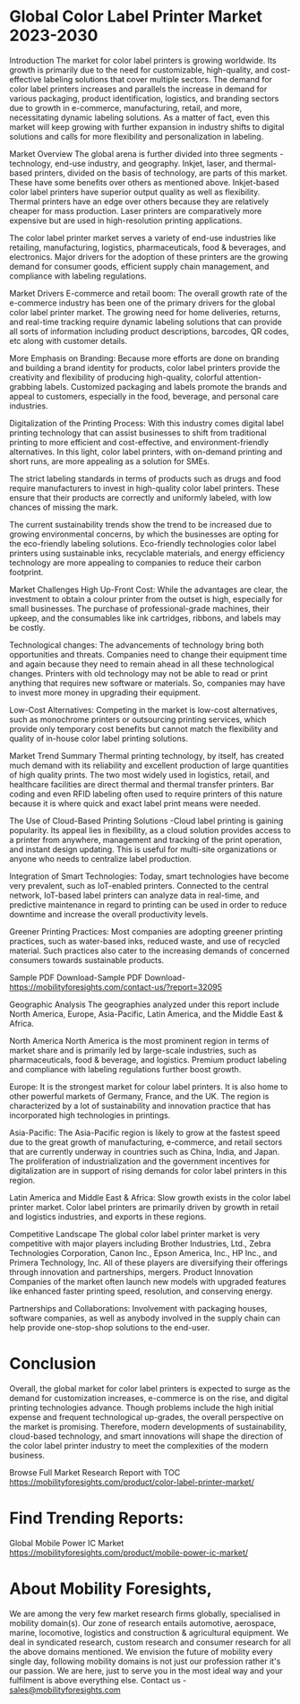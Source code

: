 # Global Color Label Printer Market 2023-2030
Introduction The market for color label printers is growing worldwide. Its growth is primarily due to the need for customizable, high-quality, and cost-effective labeling solutions that cover multiple sectors. The demand for color label printers increases and parallels the increase in demand for various packaging, product identification, logistics, and branding sectors due to growth in e-commerce, manufacturing, retail, and more, necessitating dynamic labeling solutions. As a matter of fact, even this market will keep growing with further expansion in industry shifts to digital solutions and calls for more flexibility and personalization in labeling.


Market Overview
The global arena is further divided into three segments - technology, end-use industry, and geography. Inkjet, laser, and thermal-based printers, divided on the basis of technology, are parts of this market. These have some benefits over others as mentioned above. Inkjet-based color label printers have superior output quality as well as flexibility. Thermal printers have an edge over others because they are relatively cheaper for mass production. Laser printers are comparatively more expensive but are used in high-resolution printing applications.


The color label printer market serves a variety of end-use industries like retailing, manufacturing, logistics, pharmaceuticals, food & beverages, and electronics. Major drivers for the adoption of these printers are the growing demand for consumer goods, efficient supply chain management, and compliance with labeling regulations.


Market Drivers
E-commerce and retail boom: The overall growth rate of the e-commerce industry has been one of the primary drivers for the global color label printer market. The growing need for home deliveries, returns, and real-time tracking require dynamic labeling solutions that can provide all sorts of information including product descriptions, barcodes, QR codes, etc along with customer details.


More Emphasis on Branding: Because more efforts are done on branding and building a brand identity for products, color label printers provide the creativity and flexibility of producing high-quality, colorful attention-grabbing labels. Customized packaging and labels promote the brands and appeal to customers, especially in the food, beverage, and personal care industries.


Digitalization of the Printing Process: With this industry comes digital label printing technology that can assist businesses to shift from traditional printing to more efficient and cost-effective, and environment-friendly alternatives. In this light, color label printers, with on-demand printing and short runs, are more appealing as a solution for SMEs.


The strict labeling standards in terms of products such as drugs and food require manufacturers to invest in high-quality color label printers. These ensure that their products are correctly and uniformly labeled, with low chances of missing the mark.


The current sustainability trends show the trend to be increased due to growing environmental concerns, by which the businesses are opting for the eco-friendly labeling solutions. Eco-friendly technologies color label printers using sustainable inks, recyclable materials, and energy efficiency technology are more appealing to companies to reduce their carbon footprint.


Market Challenges
High Up-Front Cost: While the advantages are clear, the investment to obtain a colour printer from the outset is high, especially for small businesses. The purchase of professional-grade machines, their upkeep, and the consumables like ink cartridges, ribbons, and labels may be costly.


Technological changes: The advancements of technology bring both opportunities and threats. Companies need to change their equipment time and again because they need to remain ahead in all these technological changes. Printers with old technology may not be able to read or print anything that requires new software or materials. So, companies may have to invest more money in upgrading their equipment.


Low-Cost Alternatives: Competing in the market is low-cost alternatives, such as monochrome printers or outsourcing printing services, which provide only temporary cost benefits but cannot match the flexibility and quality of in-house color label printing solutions.


Market Trend Summary
Thermal printing technology, by itself, has created much demand with its reliability and excellent production of large quantities of high quality prints. The two most widely used in logistics, retail, and healthcare facilities are direct thermal and thermal transfer printers. Bar coding and even RFID labeling often used to require printers of this nature because it is where quick and exact label print means were needed.


The Use of Cloud-Based Printing Solutions -Cloud label printing is gaining popularity. Its appeal lies in flexibility, as a cloud solution provides access to a printer from anywhere, management and tracking of the print operation, and instant design updating. This is useful for multi-site organizations or anyone who needs to centralize label production.


Integration of Smart Technologies: Today, smart technologies have become very prevalent, such as IoT-enabled printers. Connected to the central network, IoT-based label printers can analyze data in real-time, and predictive maintenance in regard to printing can be used in order to reduce downtime and increase the overall productivity levels.


Greener Printing Practices: Most companies are adopting greener printing practices, such as water-based inks, reduced waste, and use of recycled material. Such practices also cater to the increasing demands of concerned consumers towards sustainable products.


Sample PDF Download-Sample PDF Download- https://mobilityforesights.com/contact-us/?report=32095




Geographic Analysis
The geographies analyzed under this report include North America, Europe, Asia-Pacific, Latin America, and the Middle East & Africa.


North America North America is the most prominent region in terms of market share and is primarily led by large-scale industries, such as pharmaceuticals, food & beverage, and logistics. Premium product labeling and compliance with labeling regulations further boost growth.


Europe: It is the strongest market for colour label printers. It is also home to other powerful markets of Germany, France, and the UK. The region is characterized by a lot of sustainability and innovation practice that has incorporated high technologies in printings.


Asia-Pacific: The Asia-Pacific region is likely to grow at the fastest speed due to the great growth of manufacturing, e-commerce, and retail sectors that are currently underway in countries such as China, India, and Japan. The proliferation of industrialization and the government incentives for digitalization are in support of rising demands for color label printers in this region.


Latin America and Middle East & Africa: Slow growth exists in the color label printer market. Color label printers are primarily driven by growth in retail and logistics industries, and exports in these regions.


Competitive Landscape
The global color label printer market is very competitive with major players including Brother Industries, Ltd., Zebra Technologies Corporation, Canon Inc., Epson America, Inc., HP Inc., and Primera Technology, Inc. All of these players are diversifying their offerings through innovation and partnerships, mergers.
Product Innovation
Companies of the market often launch new models with upgraded features like enhanced faster printing speed, resolution, and conserving energy.


Partnerships and Collaborations: Involvement with packaging houses, software companies, as well as anybody involved in the supply chain can help provide one-stop-shop solutions to the end-user.


# Conclusion
Overall, the global market for color label printers is expected to surge as the demand for customization increases, e-commerce is on the rise, and digital printing technologies advance. Though problems include the high initial expense and frequent technological up-grades, the overall perspective on the market is promising. Therefore, modern developments of sustainability, cloud-based technology, and smart innovations will shape the direction of the color label printer industry to meet the complexities of the modern business.


Browse Full Market Research Report with TOC https://mobilityforesights.com/product/color-label-printer-market/




# Find Trending Reports: 
Global Mobile Power IC Market https://mobilityforesights.com/product/mobile-power-ic-market/




# About Mobility Foresights,
We are among the very few market research firms globally, specialised in mobility domain(s). Our zone of research entails automotive, aerospace, marine, locomotive, logistics and construction & agricultural equipment. We deal in syndicated research, custom research and consumer research for all the above domains mentioned.
We envision the future of mobility every single day, following mobility domains is not just our profession rather it's our passion. We are here, just to serve you in the most ideal way and your fulfilment is above everything else. Contact us -  sales@mobilityforesights.com 





